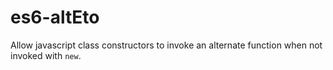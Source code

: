 # es6-altEto
Allow javascript class constructors to invoke an alternate function when not invoked with `new`.

